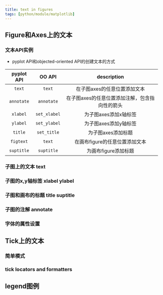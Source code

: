 ```yaml
---
title: text in figures
tags: [python/module/matplotlib]
---
```




## Figure和Axes上的文本

### 文本API实例
- pyplot API和objected-oriented API的创建文本的方式

| pyplot API |    OO API    |                  description                   |
|:----------:|:------------:|:----------------------------------------------:|
|   `text`   |    `text`    |          在子图axes的任意位置添加文本          |
| `annotate` |  `annotate`  | 在子图axes的任意位置添加注解，包含指向性的箭头 |
|  `xlabel`  | `set_xlabel` |             为子图axes添加x轴标签              |
|  `ylabel`  | `set_ylabel` |             为子图axes添加y轴标签              |
|  `title`   | `set_title`  |               为子图axes添加标题               |
| `figtext`  |    `text`    |         在画布figure的任意位置添加文本         |
| `suptitle` |  `suptitle`  |              为画布figure添加标题              |


### 子图上的文本 text




### 子图的x,y轴标签 xlabel ylabel




### 子图和画布的标题 title suptitle




### 子图的注解 annotate




### 字体的属性设置







## Tick上的文本

### 简单模式





### tick locators and formatters







## legend图例







